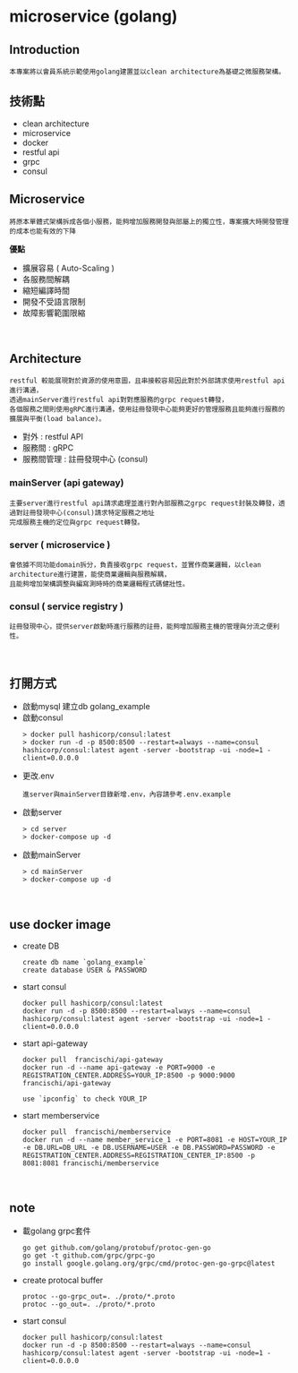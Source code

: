 # **microservice (golang)**

## **Introduction**
```
本專案將以會員系統示範使用golang建置並以clean architecture為基礎之微服務架構。
```

## 技術點
* clean architecture
* microservice
* docker
* restful api
* grpc
* consul


## **Microservice**
```
將原本單體式架構拆成各個小服務，能夠增加服務開發與部屬上的獨立性，專案擴大時開發管理的成本也能有效的下降
```
**優點**
* 擴展容易 ( Auto-Scaling )
* 各服務間解耦
* 縮短編譯時間
* 開發不受語言限制
* 故障影響範圍限縮

<br>


## **Architecture**
```
restful 較能展現對於資源的使用意圖，且串接較容易因此對於外部請求使用restful api進行溝通，
透過mainServer進行restful api對對應服務的grpc request轉發，
各個服務之間則使用gRPC進行溝通，使用註冊發現中心能夠更好的管理服務且能夠進行服務的擴展與平衡(load balance)。
```

* 對外 : restful API
* 服務間 : gRPC
* 服務間管理 : 註冊發現中心 (consul)

### mainServer (api gateway)
```
主要server進行restful api請求處理並進行對內部服務之grpc request封裝及轉發，透過對註冊發現中心(consul)請求特定服務之地址
完成服務主機的定位與grpc request轉發。
```
### server ( microservice )
```
會依據不同功能domain拆分，負責接收grpc request，並實作商業邏輯，以clean architecture進行建置，能使商業邏輯與服務解耦，
且能夠增加架構調整與編寫測時時的商業邏輯程式碼健壯性。
```
### consul ( service registry )
```
註冊發現中心，提供server啟動時進行服務的註冊，能夠增加服務主機的管理與分流之便利性。
```

<br>

## **打開方式**
* 啟動mysql 建立db golang_example
* 啟動consul
    ```
    > docker pull hashicorp/consul:latest
    > docker run -d -p 8500:8500 --restart=always --name=consul hashicorp/consul:latest agent -server -bootstrap -ui -node=1 -client=0.0.0.0
    ```
* 更改.env
    ```
    進server與mainServer目錄新增.env，內容請參考.env.example
    ```
* 啟動server
    ```
    > cd server
    > docker-compose up -d
    ```
* 啟動mainServer
    ```
    > cd mainServer
    > docker-compose up -d
    ```

<br>

## **use docker image**
* create DB
    ```
    create db name `golang_example`
    create database USER & PASSWORD
    ```
* start consul 
    ```
    docker pull hashicorp/consul:latest
    docker run -d -p 8500:8500 --restart=always --name=consul hashicorp/consul:latest agent -server -bootstrap -ui -node=1 -client=0.0.0.0
    ```
* start api-gateway
    ```
    docker pull  francischi/api-gateway
    docker run -d --name api-gateway -e PORT=9000 -e REGISTRATION_CENTER.ADDRESS=YOUR_IP:8500 -p 9000:9000 francischi/api-gateway

    use `ipconfig` to check YOUR_IP
    ```
* start memberservice
    ```
    docker pull  francischi/memberservice
    docker run -d --name member_service_1 -e PORT=8081 -e HOST=YOUR_IP -e DB.URL=DB_URL -e DB.USERNAME=USER -e DB.PASSWORD=PASSWORD -e REGISTRATION_CENTER.ADDRESS=REGISTRATION_CENTER_IP:8500 -p 8081:8081 francischi/memberservice 
    ```

<br>

## **note**
* 載golang grpc套件
    ```
    go get github.com/golang/protobuf/protoc-gen-go 
    go get -t github.com/grpc/grpc-go    
    go install google.golang.org/grpc/cmd/protoc-gen-go-grpc@latest
    ```

* create protocal buffer
    ```
    protoc --go-grpc_out=. ./proto/*.proto
    protoc --go_out=. ./proto/*.proto
    ```

* start consul
    ```
    docker pull hashicorp/consul:latest
    docker run -d -p 8500:8500 --restart=always --name=consul hashicorp/consul:latest agent -server -bootstrap -ui -node=1 -client=0.0.0.0
    ```
